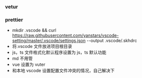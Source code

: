 ### vetur

### prettier

- mkdir .vscode && curl https://raw.githubusercontent.com/yanstars/vscode-setting/master/.vscode/settings.json --output .vscode/.skhdrc
- 将.vscode 文件放进项目根目录
- js，ts 文件格式化默认程序设置为 js，ts 默认功能
- md 不用管
- vue 设置为 vuter
- 和本地 vscode 设置配置文件冲突的情况，自己解决下
